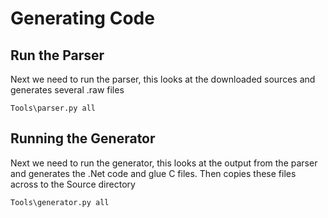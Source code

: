 # Generating Code

## Run the Parser

Next we need to run the parser, this looks at the downloaded sources and generates several .raw files
```
Tools\parser.py all
```

## Running the Generator

Next we need to run the generator, this looks at the output from the parser and generates the .Net code and glue C files.
Then copies these files across to the Source directory
```
Tools\generator.py all
```

